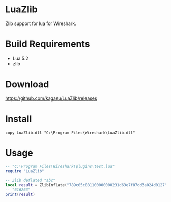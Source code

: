 # LuaZlib
Zlib support for lua for Wireshark.

# Build Requirements
- Lua 5.2
- zlib

# Download
https://github.com/kagasu/LuaZlib/releases

# Install
```
copy LuaZlib.dll "C:\Program Files\Wireshark\LuaZlib.dll"
```

# Usage
```lua
-- "C:\Program Files\Wireshark\plugins\test.lua"
require "LuaZlib"

-- Zlib deflated "abc"
local result = ZlibInflate("789c05c081100000000231d63e7f87dd3a024d0127", 21)
-- "616263"
print(result)
```
